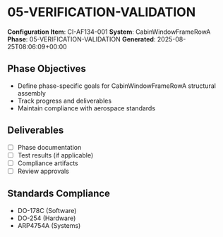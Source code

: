 # 05-VERIFICATION-VALIDATION

**Configuration Item**: CI-AF134-001
**System**: CabinWindowFrameRowA
**Phase**: 05-VERIFICATION-VALIDATION
**Generated**: 2025-08-25T08:06:09+00:00

## Phase Objectives
- Define phase-specific goals for CabinWindowFrameRowA structural assembly
- Track progress and deliverables
- Maintain compliance with aerospace standards

## Deliverables
- [ ] Phase documentation
- [ ] Test results (if applicable)
- [ ] Compliance artifacts
- [ ] Review approvals

## Standards Compliance
- DO-178C (Software)
- DO-254 (Hardware)
- ARP4754A (Systems)

